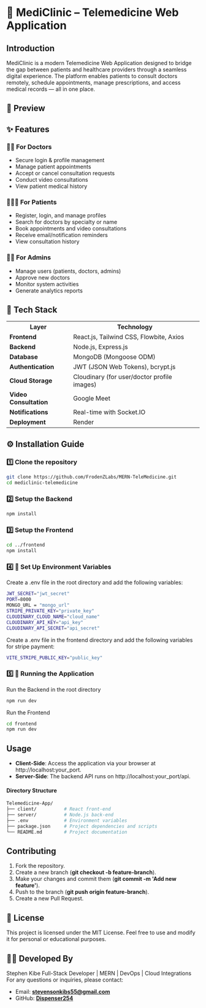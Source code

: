 # 🏥 MediClinic – Telemedicine Web Application
## Introduction
MediClinic is a modern Telemedicine Web Application designed to bridge the gap between patients and healthcare providers through a seamless digital experience. The platform enables patients to consult doctors remotely, schedule appointments, manage prescriptions, and access medical records — all in one place.

## 📸 Preview

## ✨ Features
### 👨‍⚕️ For Doctors
- Secure login & profile management
- Manage patient appointments
- Accept or cancel consultation requests
- Conduct video consultations
- View patient medical history

### 🧑‍🤝‍🧑 For Patients
- Register, login, and manage profiles
- Search for doctors by specialty or name
- Book appointments and video consultations
- Receive email/notification reminders
- View consultation history

### 🧑‍💼 For Admins
- Manage users (patients, doctors, admins)
- Approve new doctors
- Monitor system activities
- Generate analytics reports

## 🧰 Tech Stack
<table>
  <tr>
    <th>Layer</th>
    <th>Technology</th>
  </tr>
  <tr>
    <td><strong>Frontend</strong></td>
    <td>React.js, Tailwind CSS, Flowbite, Axios</td>
  </tr>
  <tr>
    <td><strong>Backend</strong></td>
    <td>Node.js, Express.js</td>
  </tr>
  <tr>
    <td><strong>Database</strong></td>
    <td>MongoDB (Mongoose ODM)</td>
  </tr>
  <tr>
    <td><strong>Authentication</strong></td>
    <td>JWT (JSON Web Tokens), bcrypt.js</td>
  </tr>
  <tr>
    <td><strong>Cloud Storage</strong></td>
    <td>Cloudinary (for user/doctor profile images)</td>
  </tr>
  <tr>
    <td><strong>Video Consultation</strong></td>
    <td>Google Meet</td>
  </tr>
  <tr>
    <td><strong>Notifications</strong></td>
    <td>Real-time with Socket.IO</td>
  </tr>
  <tr>
    <td><strong>Deployment</strong></td>
    <td>Render</td>
  </tr>
</table>


## ⚙️ Installation Guide
### 1️⃣ Clone the repository
``` bash
git clone https://github.com/FrodenZLabs/MERN-TeleMedicine.git
cd mediclinic-telemedicine
```

### 2️⃣ Setup the Backend
``` bash
npm install
```

### 3️⃣ Setup the Frontend
``` bash
cd ../frontend
npm install
```

### 4️⃣ 🔐 Set Up Environment Variables
Create a .env file in the root directory and add the following variables:
```sh
JWT_SECRET="jwt_secret"
PORT=8000
MONGO_URL = "mongo_url"
STRIPE_PRIVATE_KEY="private_key"
CLOUDINARY_CLOUD_NAME="cloud_name"
CLOUDINARY_API_KEY="api_key"
CLOUDINARY_API_SECRET="api_secret"
```

Create a .env file in the frontend directory and add the following variables for stripe payment:
```sh
VITE_STRIPE_PUBLIC_KEY="public_key"
```
### 5️⃣ 🚀 Running the Application
Run the Backend in the root directory
``` bash
npm run dev
```

Run the Frontend
``` bash
cd frontend
npm run dev
```

## Usage
- **Client-Side**: Access the application via your browser at http://localhost:your_port.
- **Server-Side**: The backend API runs on http://localhost:your_port/api.

#### Directory Structure
```sh
Telemedicine-App/
├── client/          # React front-end
├── server/          # Node.js back-end
├── .env             # Environment variables
├── package.json     # Project dependencies and scripts
└── README.md        # Project documentation
```

## Contributing
1. Fork the repository.
2. Create a new branch (**git checkout -b feature-branch**).
3. Make your changes and commit them (**git commit -m 'Add new feature'**).
4. Push to the branch (**git push origin feature-branch**).
5. Create a new Pull Request.

## 📄 License
This project is licensed under the MIT License.
Feel free to use and modify it for personal or educational purposes.

## 👨‍💻 Developed By
Stephen Kibe
Full-Stack Developer | MERN | DevOps | Cloud Integrations
For any questions or inquiries, please contact:

- Email: **stevensonkibs55@gmail.com**
- GitHub: **[Dispenser254](https://github.com/Dispenser254)**
